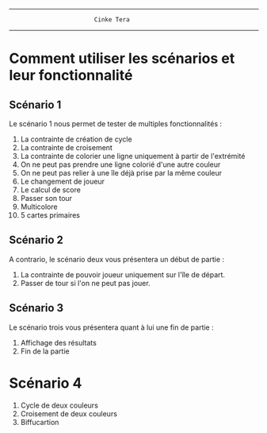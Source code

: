 ------------------------------------------------------------------
                            Cinke Tera
------------------------------------------------------------------

# Comment utiliser les scénarios et leur fonctionnalité

## Scénario 1

Le scénario 1 nous permet de tester de multiples fonctionnalités :
1. La contrainte de création de cycle
2. La contrainte de croisement
3. La contrainte de colorier une ligne uniquement à partir de l'extrémité
4. On ne peut pas prendre une ligne colorié d'une autre couleur
5. On ne peut pas relier à une île déjà prise par la même couleur
6. Le changement de joueur
7. Le calcul de score
8. Passer son tour
9. Multicolore
10. 5 cartes primaires

## Scénario 2

A contrario, le scénario deux vous présentera un début de partie :

1. La contrainte de pouvoir joueur uniquement sur l'île de départ.
2. Passer de tour si l'on ne peut pas jouer.

## Scénario 3

Le scénario trois vous présentera quant à lui une fin de partie :

1. Affichage des résultats
2. Fin de la partie

# Scénario 4

1. Cycle de deux couleurs
2. Croisement de deux couleurs
3. Biffucartion